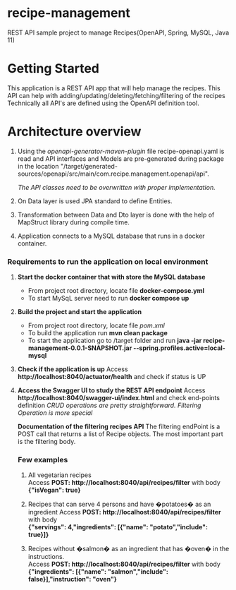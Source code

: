# recipe-management
REST API sample project to manage Recipes(OpenAPI, Spring, MySQL, Java 11)

# Getting Started
This application is a REST API app that will help manage the recipes.
This API can help with adding/updating/deleting/fetching/filtering of the recipes
Technically all API's are defined using the OpenAPI definition tool. 

# Architecture overview
1. Using the *openapi-generator-maven-plugin* file recipe-openapi.yaml is read and API interfaces and Models
are pre-generated during package in the location "/target/generated-sources/openapi/src/main/com.recipe.management.openapi/api".

   *The API classes need to be overwritten with proper implementation.*

2. On Data layer is used JPA standard to define Entities.

3. Transformation between Data and Dto layer is done with the help of MapStruct library during compile time.

4. Application connects to a MySQL database that runs in a docker container.

### Requirements to run the application on local environment
1. **Start the docker container that with store the MySQL database**
    * From project root directory, locate file **docker-compose.yml**
    * To start MySqL server need to run **docker compose up**

2. **Build the project and start the application**
    * From project root directory, locate file *pom.xml*
    * To build the application run **mvn clean package**
    * To start the application go to /target folder and run **java -jar recipe-management-0.0.1-SNAPSHOT.jar --spring.profiles.active=local-mysql**
   
3. **Check if the application is up**
   Access **http://localhost:8040/actuator/health** and check if status is UP

4. **Access the Swagger UI to study the REST API endpoint**
   Access **http://localhost:8040/swagger-ui/index.html** and check end-points definition
   *CRUD operations are pretty straightforward. Filtering Operation is more special*
   
   **Documentation of the filtering recipes API**
   The filtering endPoint is a POST call that returns a list of Recipe objects. 
   The most important part is the filtering body.

   ### Few examples
   1. All vegetarian recipes<br>
      Access **POST: http://localhost:8040/api/recipes/filter** with body<br>
      **{"isVegan": true}**

   2. Recipes that can serve 4 persons and have �potatoes� as an ingredient
      Access **POST: http://localhost:8040/api/recipes/filter** with body <br>
      **{"servings": 4,"ingredients": [{"name": "potato","include": true}]}**
   
   3. Recipes without �salmon� as an ingredient that has �oven� in the instructions.<br>
      Access **POST: http://localhost:8040/api/recipes/filter** with body<br>
      **{"ingredients": [{"name": "salmon","include": false}],"instruction": "oven"}**

